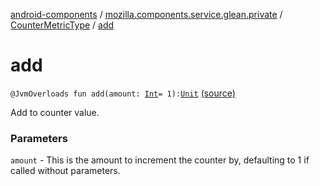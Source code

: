 [android-components](../../index.md) / [mozilla.components.service.glean.private](../index.md) / [CounterMetricType](index.md) / [add](./add.md)

# add

`@JvmOverloads fun add(amount: `[`Int`](https://kotlinlang.org/api/latest/jvm/stdlib/kotlin/-int/index.html)` = 1): `[`Unit`](https://kotlinlang.org/api/latest/jvm/stdlib/kotlin/-unit/index.html) [(source)](https://github.com/mozilla-mobile/android-components/blob/master/components/service/glean/src/main/java/mozilla/components/service/glean/private/CounterMetricType.kt#L38)

Add to counter value.

### Parameters

`amount` - This is the amount to increment the counter by, defaulting to 1 if called
without parameters.